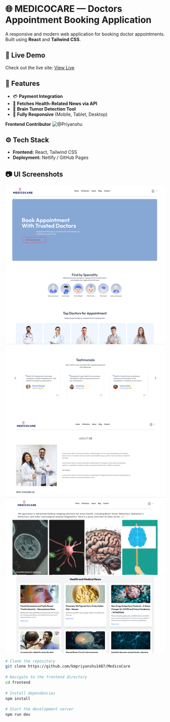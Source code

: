 # 🌐 MEDICOCARE — Doctors Appointment Booking Application

A responsive and modern web application for booking doctor appointments. Built using **React** and **Tailwind CSS**.

## 🚀 Live Demo

Check out the live site: [View Live](https://medici-care.netlify.app/)

## 📝 Features

- 💳 **Payment Integration**
- 📰 **Fetches Health-Related News via API**
- 🧠 **Brain Tumor Detection Tool**
- 📱 **Fully Responsive** (Mobile, Tablet, Desktop)


**Frontend Contributor**
![@Priyanshu](https://github.com/kmpriyanshu1487)


## ⚙️ Tech Stack

- **Frontend:** React, Tailwind CSS  
- **Deployment:** Netlify / GitHub Pages

## 📷 UI Screenshots

![Homepage](https://github.com/kmpriyanshu1487/MedicoCare/blob/main/medico-img1.png?raw=true)  
![Speciality Available](https://github.com/kmpriyanshu1487/MedicoCare/blob/main/medico-img2.png?raw=true)  
![Testimonials](https://github.com/kmpriyanshu1487/MedicoCare/blob/main/medico-img3.png?raw=true)  
![About](https://github.com/kmpriyanshu1487/MedicoCare/blob/main/medico-img5.png?raw=true)  
![Services](https://github.com/kmpriyanshu1487/MedicoCare/blob/main/medico-img6.png?raw=true)  
![News related to Health](https://github.com/kmpriyanshu1487/MedicoCare/blob/main/medico-img7.png?raw=true)


```bash
# Clone the repository
git clone https://github.com/kmpriyanshu1487/MedicoCare

# Navigate to the frontend directory
cd frontend

# Install dependencies
npm install

# Start the development server
npm run dev





